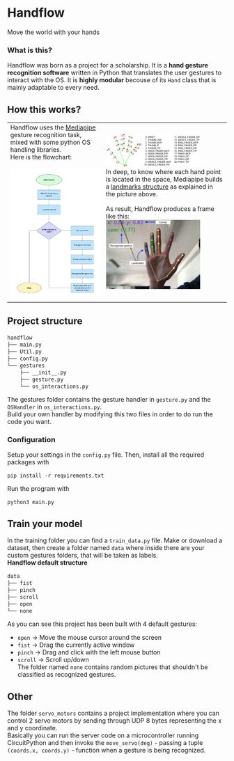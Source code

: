 # Handflow
Move the world with your hands

### What is this?
Handflow was born as a project for a scholarship. It is a **hand gesture recognition software** written in Python that translates the user gestures to interact with the OS.
It is **highly modular** becouse of its `Hand` class that is mainly adaptable to every need.

## How this works?
<table>
  <tr>
    <td>
      Handflow uses the <a href="https://ai.google.dev/edge/mediapipe/solutions/vision/gesture_recognizer">Mediapipe</a> gesture recognition       task, mixed with some python OS handling libraries.<br>Here is the flowchart:
      <br><br>
      <img src="imgs/flowchart.png" width="100%"/>
    </td>
    <td>
      <img src="imgs/landmarks.png" width="80%"/>
      <br>
      In deep, to know where each hand point is located in the space, Mediapipe builds a <a href="https://ai.google.dev/edge/mediapipe/solutions/vision/gesture_recognizer">landmarks structure</a> as explained in the picture above.
      <br><br>
      As result, Handflow produces a frame like this:
      <br>
      <img src="imgs/pic.png" width="80%"/>
    </td>
  </tr>
</table>

## Project structure
```
handflow
├── main.py
├── Util.py
├── config.py
└── gestures
    ├── __init__.py
    ├── gesture.py
    └── os_interactions.py
```
The gestures folder contains the gesture handler in `gesture.py` and the `OSHandler` in `os_interactions.py`. \
Build your own handler by modifying this two files in order to do run the code you want.

### Configuration
Setup your settings in the `config.py` file.
Then, install all the required packages with
```
pip install -r requirements.txt
```
Run the program with
```
python3 main.py
```

## Train your model
In the training folder you can find a `train_data.py` file.
Make or download a dataset, then create a folder named `data` where inside there are your custom gestures folders, that will be taken as labels. \
**Handflow default structure**
```
data
├── fist
├── pinch
├── scroll
├── open
└── none
```
As you can see this project has been built with 4 default gestures:
- `open` -> Move the mouse cursor around the screen
- `fist` -> Drag the currently active window
- `pinch` -> Drag and click with the left mouse button
- `scroll` -> Scroll up/down \
The folder named `none` contains random pictures that shouldn't be classified as recognized gestures.

## Other
The folder `servo_motors` contains a project implementation where you can control 2 servo motors by sending through UDP 8 bytes representing the x and y coordinate. \
Basically you can run the server code on a microcontroller running CircuitPython and then invoke the `move_servo(deg)` - passing a tuple `(coords.x, coords.y)` - function when a gesture is being recognized.

